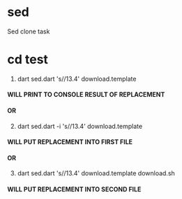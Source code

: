 # sed
Sed clone task

# cd test
1. dart sed.dart 's/<version>/13.4' download.template
#### WILL PRINT TO CONSOLE RESULT OF REPLACEMENT
#### OR
2. dart sed.dart -i 's/<version>/13.4' download.template
#### WILL PUT REPLACEMENT INTO FIRST FILE
#### OR
3. dart sed.dart 's/<version>/13.4' download.template download.sh
#### WILL PUT REPLACEMENT INTO SECOND FILE
